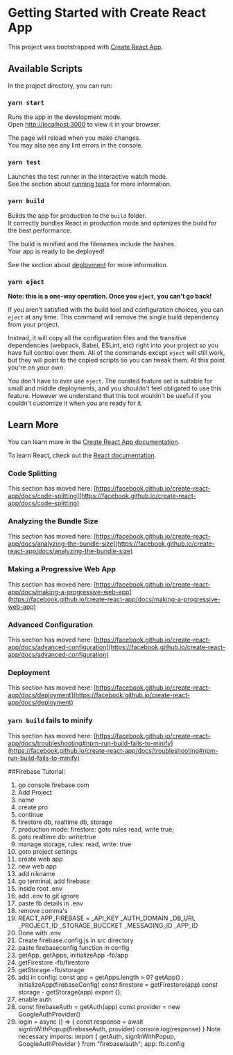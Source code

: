 # Getting Started with Create React App

This project was bootstrapped with [Create React App](https://github.com/facebook/create-react-app).

## Available Scripts

In the project directory, you can run:

### `yarn start`

Runs the app in the development mode.\
Open [http://localhost:3000](http://localhost:3000) to view it in your browser.

The page will reload when you make changes.\
You may also see any lint errors in the console.

### `yarn test`

Launches the test runner in the interactive watch mode.\
See the section about [running tests](https://facebook.github.io/create-react-app/docs/running-tests) for more information.

### `yarn build`

Builds the app for production to the `build` folder.\
It correctly bundles React in production mode and optimizes the build for the best performance.

The build is minified and the filenames include the hashes.\
Your app is ready to be deployed!

See the section about [deployment](https://facebook.github.io/create-react-app/docs/deployment) for more information.

### `yarn eject`

**Note: this is a one-way operation. Once you `eject`, you can't go back!**

If you aren't satisfied with the build tool and configuration choices, you can `eject` at any time. This command will remove the single build dependency from your project.

Instead, it will copy all the configuration files and the transitive dependencies (webpack, Babel, ESLint, etc) right into your project so you have full control over them. All of the commands except `eject` will still work, but they will point to the copied scripts so you can tweak them. At this point you're on your own.

You don't have to ever use `eject`. The curated feature set is suitable for small and middle deployments, and you shouldn't feel obligated to use this feature. However we understand that this tool wouldn't be useful if you couldn't customize it when you are ready for it.

## Learn More

You can learn more in the [Create React App documentation](https://facebook.github.io/create-react-app/docs/getting-started).

To learn React, check out the [React documentation](https://reactjs.org/).

### Code Splitting

This section has moved here: [https://facebook.github.io/create-react-app/docs/code-splitting](https://facebook.github.io/create-react-app/docs/code-splitting)

### Analyzing the Bundle Size

This section has moved here: [https://facebook.github.io/create-react-app/docs/analyzing-the-bundle-size](https://facebook.github.io/create-react-app/docs/analyzing-the-bundle-size)

### Making a Progressive Web App

This section has moved here: [https://facebook.github.io/create-react-app/docs/making-a-progressive-web-app](https://facebook.github.io/create-react-app/docs/making-a-progressive-web-app)

### Advanced Configuration

This section has moved here: [https://facebook.github.io/create-react-app/docs/advanced-configuration](https://facebook.github.io/create-react-app/docs/advanced-configuration)

### Deployment

This section has moved here: [https://facebook.github.io/create-react-app/docs/deployment](https://facebook.github.io/create-react-app/docs/deployment)

### `yarn build` fails to minify

This section has moved here: [https://facebook.github.io/create-react-app/docs/troubleshooting#npm-run-build-fails-to-minify](https://facebook.github.io/create-react-app/docs/troubleshooting#npm-run-build-fails-to-minify)

##Firebase Tutorial:

1. go console.firebase.com
2. Add Project
3. name
4. create pro
5. continue
6. firestore db, realtime db, storage
7. production mode: firestore: goto rules
   read, write true;
8. goto realtime db: write:true
9. manage storage, rules: read, write: true
10. goto project settings
11. create web app
12. new web app
13. add nikname
14. go terminal, add firebase
15. inside root .env
16. add .env to git ignore
17. paste fb details in .env
18. remove comma's
19. REACT_APP_FIREBASE =
    \_API_KEY
    \_AUTH_DOMAIN
    \_DB_URL
    \_PROJECT_ID
    \_STORAGE_BUCCKET
    \_MESSAGING_ID
    \_APP_ID
20. Done with .env
21. Create firebase.config.js in src directory
22. paste firebaseconfig function in config
23. getApp, getApps, initializeApp -fb/app
24. getFirestore -fb/firestore
25. getStorage -fb/storage
26. add in config:
    const app = getApps.length > 0? getApp() : initializeApp(firebaseConfig)
    const firestore = getFirestore(app)
    const storage - getStorage(app)
    export {};
27. enable auth
28. const firebaseAuth = getAuth(app)
    const provider = new GoogleAuthProvider()
29. login = async () => {
    const response = await signInWithPopup(firebaseAuth, provider)
    console.log(response)
    } Note necessary imports: import { getAuth, signInWithPopup, GoogleAuthProvider } from "firebase/auth";
    app: fb.config

